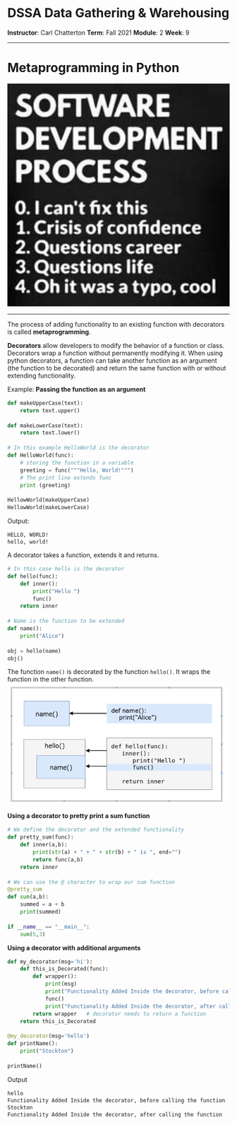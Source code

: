 # DSSA Data Gathering & Warehousing
**Instructor**: Carl Chatterton
**Term**: Fall 2021
**Module**: 2
**Week**: 9

---
# Metaprogramming in Python

![img](/assets/img/crisis.jpg)

---

The process of adding functionality to an existing function with decorators is called __metaprogramming__.

__Decorators__ allow developers to modify the behavior of a function or class. Decorators wrap a function without permanently modifying it. When using python decorators, a function can take another function as an argument (the function to be decorated) and return the same function with or without extending functionality.


Example:
__Passing the function as an argument__
```python
def makeUpperCase(text):
    return text.upper()
 
def makeLowerCase(text):
    return text.lower()
 
# In this example HelloWorld is the decorator
def HelloWorld(func):
    # storing the function in a variable
    greeting = func("""Hello, World!""")
    # The print line extends func
    print (greeting)
 
HellowWorld(makeUpperCase)
HellowWorld(makeLowerCase)
```
Output:
```
HELLO, WORLD!
hello, world!
```
A decorator takes a function, extends it and returns. 

```python
# In this case hello is the decorator
def hello(func):                                    
    def inner():                                        
        print("Hello ")                                    
        func()                                             
    return inner                                          

# Name is the function to be extended
def name():
    print("Alice")
               
obj = hello(name)                                 
obj()  
```
The function `name()` is decorated by the function `hello()`. It wraps the function in the other function.
![img](/assets/img/python-decorator.png)


__Using a decorator to pretty print a sum function__
```python
# We define the decorator and the extended functionality 
def pretty_sum(func):
    def inner(a,b):
        print(str(a) + " + " + str(b) + " is ", end="")
        return func(a,b)                                   
    return inner

# We can use the @ character to wrap our sum function
@pretty_sum
def sum(a,b):
    summed = a + b
    print(summed)                                       
                                                 
if __name__ == "__main__":           
    sum(5,3)  
```

__Using a decorator with additional arguments__

```python
def my_decorator(msg='hi'):
    def this_is_Decorated(func):
        def wrapper():
            print(msg)
            print("Functionality Added Inside the decorator, before calling the function")
            func()
            print("Functionality Added Inside the decorator, after calling the function")
        return wrapper   # decorator needs to return a function
    return this_is_Decorated

@my_decorator(msg='hello')
def printName():
    print("Stockton")

printName()
```
Output
```
hello
Functionality Added Inside the decorator, before calling the function
Stockton
Functionality Added Inside the decorator, after calling the function
```
